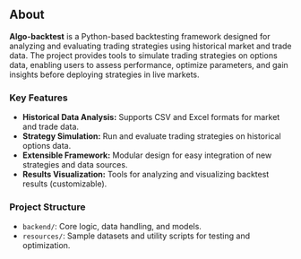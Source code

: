 ## About

**Algo-backtest** is a Python-based backtesting framework designed for analyzing and evaluating trading strategies using historical market and trade data. The project provides tools to simulate trading strategies on options data, enabling users to assess performance, optimize parameters, and gain insights before deploying strategies in live markets.

### Key Features

- **Historical Data Analysis:** Supports CSV and Excel formats for market and trade data.
- **Strategy Simulation:** Run and evaluate trading strategies on historical options data.
- **Extensible Framework:** Modular design for easy integration of new strategies and data sources.
- **Results Visualization:** Tools for analyzing and visualizing backtest results (customizable).

### Project Structure

- `backend/`: Core logic, data handling, and models.
- `resources/`: Sample datasets and utility scripts for testing and optimization.

